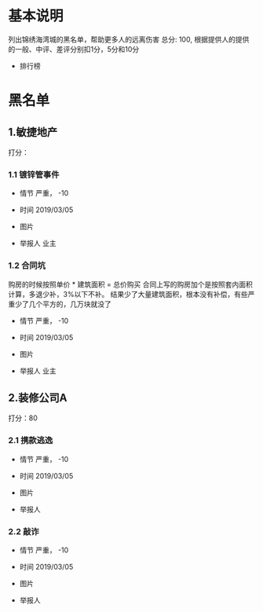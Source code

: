 
# 基本说明
列出锦绣海湾城的黑名单，帮助更多人的远离伤害
总分: 100, 根据提供人的提供的一般、中评、差评分别扣1分，5分和10分

* 排行榜

# 黑名单

## 1.敏捷地产
打分：

### 1.1 镀锌管事件
* 情节
严重， -10
* 时间
2019/03/05
* 图片

* 举报人
业主

### 1.2 合同坑
购房的时候按照单价 * 建筑面积 = 总价购买
合同上写的购房加个是按照套内面积计算，多退少补，3%以下不补。
结果少了大量建筑面积，根本没有补偿，有些严重少了几个平方的，几万块就没了

* 情节
严重， -10
* 时间
2019/03/05
* 图片

* 举报人
业主

## 2.装修公司A
打分：80
### 2.1 携款逃逸
* 情节
严重， -10
* 时间
2019/03/05
* 图片

* 举报人

### 2.2 敲诈
* 情节
严重， -10
* 时间
2019/03/05
* 图片

* 举报人
